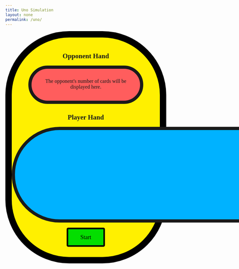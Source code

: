 ```yaml
---
title: Uno Simulation
layout: none
permalink: /uno/
---
```

<style>
    .big_ol_cont {
        justify-content:center;
        margin:auto;
        border:20px solid;
        border-color:black;
        border-radius:200px;
        background-color: #FFF000;
        font-family:serif;
    }

    .card_table_o {
        width: 300px;
        height: 50px;
        border: 10px solid;
        border-radius: 150px;
        background-color: #FF5D5D;
        margin:auto;
        padding:30px 20px 20px 20px;
        justify-content:center;
        text-align:center;
        font-size:16px;
    }

    .card_table_p {
        width: 1000px;
        height: 300px;
        border: 10px solid;
        border-radius: 150px;
        background-color: #00B2FF;
        padding:20px;
        justify-content:center;
        text-align:center;
        font-size:16px;
    }

    .select_table {
        margin:auto;
        text-align:center;
        justify-content:center;
        align-items:center;
        padding:5px;
        font-family:serif;
    }

    .db_input {
        justify-content:center;
        margin:auto;
        border: 5px solid;
        border-radius: 10px;
        background-color:white;
    }

    .select_button {
        margin:auto;
        text-align:center;
        justify-content:center;
        border: 5px solid;
        border-radius:5px;
        width:120px;
        height:60px;
        background-color:#04DE00;
        font-size:18px;
        font-family:serif;
    }

    .green_border {
        max-width: 200px;
        border: 8px solid;
        border-radius: 150px;
        background-color: #04DE00;
        padding: 20px;
        padding-top:30px;
        padding-bottom:10px;
        justify-content:center;
        text-align:center;
        align-items:center;
        font-size:16px;
        display: none;
    }

    #the_deck {
        margin:auto;
        text-align:center;
        justify-content:center;
        display: none;
        width: 50px;
        height: 50px;
        background-color: white;
        border: 5px solid;
        cursor:pointer;
    }

    #full_of_colors {
        justify-content:center;
        text-align:center;
        width: 400px;
        font-size:16px;
        display: none;
        align-items:center;
        align-content:;
        row-gap: 10px;
        margin:auto;
    }

    .for_red {
        margin:auto;
        text-align:center;
        justify-content:center;
        width: 50px;
        height: 50px;
        background-color: #FF5D5D;
        border: 5px solid;
        cursor:pointer;
    }

    .for_blue {
        margin:auto;
        text-align:center;
        justify-content:center;
        width: 50px;
        height: 50px;
        background-color: #00B2FF;
        border: 5px solid;
        cursor:pointer;
    }

    .for_yellow {
        margin:auto;
        text-align:center;
        justify-content:center;
        width: 50px;
        height: 50px;
        background-color: #FFF000;
        border: 5px solid;
        cursor:pointer;
    }

    .for_green {
        margin:auto;
        text-align:center;
        justify-content:center;
        width: 50px;
        height: 50px;
        background-color: #04DE00;
        border: 5px solid;
        cursor:pointer;
    }

    table { margin: auto }
</style>

<div class="big_ol_cont">
    <br>
    <div style="text-align:center;justify-content:center">
        <h2>Opponent Hand</h2>
        <div id="opponent_cards" class="card_table_o">
            The opponent's number of cards will be displayed here.
        </div>
        <h2>Player Hand</h2>
        <table id="player_card_table" class="card_table_p">
            <tr id="player_cards_r1">
            </tr>
            <tr id="player_cards_r2">
            </tr>
        </table>
    </div>
    <div id="buttons" style="margin:auto;text-align:center;justify-content:center">
        <br>
        <button id="start_button" class="select_button" onclick="startGame()">Start</button>
        <div id="the_deck" onclick="drawCard(playerHand, true)"><img src="{{ site.baseurl }}/images/uno/facedown.png" width="100" height="150"></div>
        <br>
        <div id="green_border" class="green_border">
            <div id="current_card"></div>
            <br>
            <div id="result_text"></div>
        </div>
        <div id="full_of_colors">
            <div id="for_red" class="for_red" onclick="wildResponse('Red')"></div><div id="for_blue" class="for_blue" onclick="wildResponse('Blue')"></div><div id="for_yellow" class="for_yellow" onclick="wildResponse('Yellow')"></div><div id="for_green" class="for_green" onclick="wildResponse('Green')"></div>
        </div>
        <br>
    </div>
    <br>
</div>

<script>
    const startButton = document.getElementById("start_button");
    const greenBox = document.getElementById("green_border");
    const currentCard = document.getElementById("current_card");
    const resultBox = document.getElementById("result_text");
    const oCardTable = document.getElementById("opponent_card_table");
    const oCardRow = document.getElementById("opponent_cards");
    const pCardTable = document.getElementById("player_card_table");
    const pCardRow1 = document.getElementById("player_cards_r1");
    const pCardRow2 = document.getElementById("player_cards_r2");
    const deckElement = document.getElementById("the_deck");
    var newCard = "";
    var rowList = [];
    var playerHand = [];
    var pDispHand = [];
    var opponentHand = [];
    var oDispHand = [];
    var topCard = "placeholder";
    var ableToPlay = true;

    const colorsBox = document.getElementById("full_of_colors");

    // card class
    class Uno {
        constructor(color, val) {
            this.color = color;
            this.value = val;
            if (val == 10 && color != "Wild") {
                this.kind = "Draw Two";
            } else if (val == 10) {
                this.kind = "Draw Four";
            } else if (val == 11) {
                this.kind = "Reverse";
            } else if (val == 12) {
                this.kind = "Skip";
            } else {
                this.kind = String(val);
            }
        };
        cshow() {
            return this.color + " " + this.kind;
        };
    };

    // deck class
    class Deck {
        constructor() {
            this.cards = [];
            this.build();
            this.shuffle();
        }
        build() {
            const colors = ["Red", "Yellow", "Green", "Blue"];
            for (let c in colors) {
                for (let v = 1; v < 13; v++) {
                    this.cards.push(new Uno(colors[c], v));
                }
            }
            for (let c in colors) {
                for (let v = 1; v < 10; v++) {
                    this.cards.push(new Uno(colors[c], v));
                }
            }
            for (let i = 0; i < 4; i++) {
                this.cards.push(new Uno("Wild", 1));
            };
            for (let i = 0; i < 4; i++) {
                this.cards.push(new Uno("Wild", 10));
            };
        };
        shuffle() {
            for (var i = this.cards.length - 1; i > 0; i--) {
                var j = Math.floor(Math.random() * (i + 1));
                var temp = this.cards[i];
                this.cards[i] = this.cards[j];
                this.cards[j] = temp;
            }
        }
        draw() {
            return this.cards.pop();
        }
    };

    var theDeck = "placeholder";
    var thisCard = "placeholder";
    var discardPile = [];

    function disShuffle(pile) {
        for (var i = pile.length - 1; i > 0; i--) {
            var j = Math.floor(Math.random() * (i + 1));
            var temp = pile[i];
            pile[i] = pile[j];
            pile[j] = temp;
        };
        return pile;
    };

    function startGame() {
        var validDraw = true;
        deckElement.style = "display:block";
        startButton.style = "display:none";
        greenBox.style = "display:inline-block";
        resultBox.innerHTML = "";
        playerHand = [];
        pDispHand = [];
        opponentHand = [];
        oDispHand = [];
        topCard = "placeholder";
        theDeck = new Deck();
        for (let i = 0; i < 7; i++) {
            // initial player draws
            thisCard = theDeck.draw();
            playerHand.push(thisCard);
            pDispHand.push(thisCard.cshow());

            // initial opponent draws
            thisCard = theDeck.draw();
            opponentHand.push(thisCard);
            oDispHand.push(thisCard.cshow());
        }
        buildTable(playerHand, true);
        buildTable(opponentHand, false);
        var tempCheck = theDeck.draw();
        if (tempCheck.color == "Wild") {
            validDraw = false;
            theDeck.cards.push(tempCheck);
            while (!validDraw) {
                theDeck.shuffle();
                tempCheck = theDeck.draw();
                if (tempCheck.color != "Wild") {
                    topCard = tempCheck;
                    validDraw = true;
                } else {
                    theDeck.cards.push(tempCheck);
                };
            };
        } else {
            topCard = tempCheck;
        };
        discardPile.push(topCard);
        var firstCardTop = document.createElement("img");
        firstCardTop.src = "{{ site.baseurl }}/images/uno/" + topCard.kind + topCard.color + ".png";
        firstCardTop.width = "100";
        firstCardTop.height = "150";
        currentCard.appendChild(firstCardTop);
    };

    // function to build tables
    // table is true if it is the player table; false otherwise
    function buildTable(cardList, player) {
        if (player) {
            rowList = [pCardRow1, pCardRow2];
        } else {
            oCardRow.innerHTML = "Cards remaining: " + String(cardList.length);
            return;
        };
        for (rowID in rowList) {
            rowList[rowID].innerHTML = "";
        };
        if (cardList.length <= 12) {
            for (cardID in cardList) {
                newCard = document.createElement("td");
                newCardImage = document.createElement("img");
                newCardImage.src = "{{ site.baseurl }}/images/uno/" + cardList[cardID].kind + cardList[cardID].color + ".png";
                console.log(newCardImage.src); 
                newCardImage.width = "100";
                newCardImage.height = "150"; 
                newCard.appendChild(newCardImage);
                //newCard.innerHTML = cardList[cardID];
                if (player) {
                    newCard.setAttribute('onclick', 'playCard(' + String(cardID) + ')');
                    newCard.style = 'cursor:pointer;title:"Click to play your ' + cardList[cardID] + '!"';
                }
                rowList[0].appendChild(newCard);
            };
        } else {
            for (let i = 0; i < 12; i++) {
                newCard = document.createElement("td");
                newCardImage = document.createElement("img");
                newCardImage.src = "{{ site.baseurl }}/images/uno/" + cardList[i].kind + cardList[i].color + ".png";
                newCardImage.width = "100";
                newCardImage.height = "150"; 
                newCard.appendChild(newCardImage);
                //newCard.innerHTML = cardList[i];
                if (player) {
                    newCard.setAttribute('onclick', 'playCard(' + String(i) + ')');
                    newCard.style = 'cursor:pointer;title:"Click to play your ' + cardList[cardID] + '!"';
                }
                rowList[0].appendChild(newCard);
            };
            for (let i = 12; i < cardList.length; i++) {
                newCard = document.createElement("td");
                newCardImage = document.createElement("img");
                newCardImage.src = "{{ site.baseurl }}/images/uno/" + cardList[i].kind + cardList[i].color + ".png";
                newCardImage.width = "100";
                newCardImage.height = "150"; 
                newCard.appendChild(newCardImage);
                //newCard.innerHTML = cardList[i];
                if (player) {
                    newCard.setAttribute('onclick', 'playCard(' + String(i) + ')');
                    newCard.style = 'cursor:pointer;title:"Click to play your ' + cardList[cardID] + '!"';
                }
                rowList[1].appendChild(newCard);
            }
        }
    }

    function drawCard(hand, player) {
        console.log("The player draws.");
        if (theDeck.cards.length > 0) {
            var tempNewCard = theDeck.draw();
            hand.push(tempNewCard);
            if (player) {
                pDispHand.push(tempNewCard.cshow());
            } else {
                oDispHand.push(tempNewCard.cshow());
            }
        } else {
            if (discardPile.length > 4) {
                resultBox.innerHTML = "The deck was empty! The discard pile was shuffled.";
                topCard = discardPile.pop();
                theDeck.cards = disShuffle(discardPile);
                discardPile = [topCard];
                drawCard(hand, player);
            } else {
                resultBox.innerHTML = "Maximum draws exceeded. Play with what you have!";
                return;
            }
        }
        if (player) {
            buildTable(playerHand, true);
        } else {
            buildTable(opponentHand, false);
        }
    }

    var boxes = ["placeholder"];

    function wildSetting() {
        ableToPlay = false;
        currentCard.innerHTML = "Select a color for the Wild Card.";
        colorsBox.style = "display:flex";
    }

    function wildResponse(color) {
        topCard = new Uno(color, 13);
        var firstCardTop = document.createElement("img");
        firstCardTop.src = "{{ site.baseurl }}/images/uno/" + topCard.kind + topCard.color + ".png";
        firstCardTop.width = "100";
        firstCardTop.height = "150";
        currentCard.appendChild(firstCardTop);
        colorsBox.style = "display:none";
        resultBox.innerHTML = "";
        buildTable(playerHand, true);
        ableToPlay = true;
        winCheck();
        oppTurn();
    }

    function playCard(cardID) {
        if (ableToPlay) {
            if ((playerHand[cardID].value == topCard.value) || (playerHand[cardID].color == topCard.color) || (playerHand[cardID].color == "Wild")) {
                resultBox.innerHTML = "";
                playedCard = playerHand.splice(cardID, 1)[0];
                pDispHand.splice(cardID, 1);
                console.log(playedCard);
                discardPile.push(playedCard)
                if (playedCard.color == "Wild") {
                    if (playedCard.value == 10) {
                        drawCard(opponentHand, false);
                        drawCard(opponentHand, false);
                        drawCard(opponentHand, false);
                        drawCard(opponentHand, false);
                    };
                    wildSetting();
                    return;
                };
                topCard = playedCard;
                var firstCardTop = document.createElement("img");
                firstCardTop.src = "{{ site.baseurl }}/images/uno/" + topCard.kind + topCard.color + ".png";
                firstCardTop.width = "100";
                firstCardTop.height = "150";
                currentCard.appendChild(firstCardTop);
                buildTable(playerHand, true);
                winCheck();
                if (playedCard.value == 10) {
                    drawCard(opponentHand, false)
                    drawCard(opponentHand, false)
                } else if (playedCard.value > 10) {
                    return;
                };
                oppTurn();
            } else {
                resultBox.innerHTML = playerHand[cardID].cshow() + " cannot be played right now!";
            };
        } else {
            return;
        }
    }

    function oppCard(cardID) {
        resultBox.innerHTML = "";
        playedCard = opponentHand.splice(cardID, 1)[0];
        oDispHand.splice(cardID, 1);
        console.log(playedCard);
        discardPile.push(playedCard);
        if (playedCard.color == "Wild") {
            if (playedCard.value == 10) {
                drawCard(playerHand, true);
                drawCard(playerHand, true);
                drawCard(playerHand, true);
                drawCard(playerHand, true);
            };
            topCard = new Uno(favorList[0], 13);
            var firstCardTop = document.createElement("img");
            firstCardTop.src = "{{ site.baseurl }}/images/uno/" + topCard.kind + topCard.color + ".png";
            firstCardTop.width = "100";
            firstCardTop.height = "150";
            currentCard.appendChild(firstCardTop);
            resultBox.innerHTML = "";
            buildTable(opponentHand, false);
            winCheck();
            return;
        };
        topCard = playedCard;
        var firstCardTop = document.createElement("img");
        firstCardTop.src = "{{ site.baseurl }}/images/uno/" + topCard.kind + topCard.color + ".png";
        firstCardTop.width = "100";
        firstCardTop.height = "150";
        currentCard.appendChild(firstCardTop);
        buildTable(opponentHand, false);
        winCheck();
        if (playedCard.value == 10) {
            drawCard(playerHand, true)
            drawCard(playerHand, true)
        } else if (playedCard.value > 10) {
            oppTurn();
        };
    }

    var favorList = [];

    function oppTurn() {
        var colorValues = {
            "Red":0,
            "Blue":0,
            "Yellow":0,
            "Green":0
        };
        var numbers = [];
        for (card of opponentHand) {
            try {
                colorValues[card.color] += 1;
                numbers.push(card.value);
            } catch (err) {
                continue;
            }
        };
        // order: [red, blue, yellow, green]
        var sortingList = [colorValues["Red"], colorValues["Blue"], colorValues["Yellow"], colorValues["Green"]].sort();
        var i = 0;
        while (favorList.length < 4) {
            for (key in colorValues) {
                if (sortingList[i] == colorValues[key] && !(favorList.includes(key))) {
                    favorList.push(key);
                };
            }
            i += 1;
        };
        for (i = 3; i >= 0; i--) {
            if (topCard.color == favorList[i]) {
                for (cardID in opponentHand) {
                    if (opponentHand[cardID].color == favorList[i]) {
                        oppCard(cardID);
                        return;
                    }
                }
            }
            for (cardID in opponentHand) {
                if (topCard.value == opponentHand[cardID].value) {
                    oppCard(cardID);
                    return;
                };
            };
        };
        for (cardID in opponentHand) {
            if (opponentHand[cardID].color == "Wild") {
                oppCard(cardID);
                return;
            };
        };
        drawCard(opponentHand, false);
        oppTurn();
        return;
    };

    function winCheck() {
        if (playerHand.length == 1 || opponentHand.length == 1) {
            resultBox.innerHTML = "Uno!"
        }
        if (playerHand.length == 0) {
            deckElement.style = "display:none";
            resultBox.innerHTML = "Congratulations! You win! Your final time is [implemented later]. [create score input]";
            startButton.innerHTML = "Play Again";
            startButton.style = "display:inline-block";
        } else if (opponentHand.length == 0) {
            deckElement.style = "display:none";
            resultBox.innerHTML = "Oh no! You lost.";
            startButton.innerHTML = "Play Again";
            startButton.style = "display:inline-block";
        }
    }
</script>